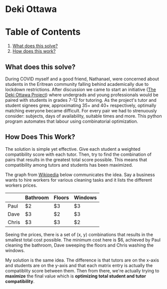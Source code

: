 # Deki Ottawa

# Table of Contents

1. [What does this solve?](#deki-project)
2. [How does this work?](#how-does-this-work)


## What does this solve?

During COVID myself and a good friend, Nathanael, were concerned about students in the Eritrean community falling behind academically due to lockdown restrictions. After discussion we came to start an initiative ([The Deki Ottawa Project](https://www.instagram.com/thedekiottawaproject/?hl=en)) where undergrads and young professionals would be paired with students in grades 7-12 for tutoring. As the project's tutor and student signees grew, approximating 35+ and 40+ respectively, optimally matching everyone became difficult. For every pair we had to strenuously consider: subjects, days of availability, suitable times and more. This python program automates that labour using combinatorial optimization. 



## How Does This Work?

The solution is simple yet effective. Give each student a weighted compatibility score with each tutor. Then, try to find the combination of pairs that results in the greatest total score possible. This means that compatibility among tutors and students has been maximized. 

The graph from [Wikipedia](https://en.wikipedia.org/wiki/Hungarian_algorithm) below communicates the idea. Say a business wants to hire workers for various cleaning tasks and it lists the different workers prices. 


|       | Bathroom | Floors | Windows |
|-------|----------|--------|---------|
| Paul  | $2       | $3     | $3      |
| Dave  | $3       | $2     | $3      |
| Chris | $3       | $3     | $2      |


Seeing the prices, there is a set of (x, y) combinations that results in the smallest total cost possible. The minimum cost here is $6, achieved by Paul cleaning the bathroom, Dave sweeping the floors and Chris washing the windows.

My solution is the same idea. The difference is that tutors are on the x-axis and students are on the y-axis and that each matrix entry is actually the compatiblity score between them. Then from there, we're actually trying to **maximize** the final value which is **optimizing total student and tutor compatibility**.


